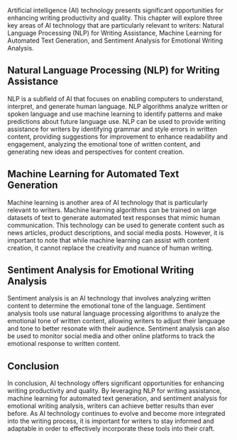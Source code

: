 
Artificial intelligence (AI) technology presents significant opportunities for enhancing writing productivity and quality. This chapter will explore three key areas of AI technology that are particularly relevant to writers: Natural Language Processing (NLP) for Writing Assistance, Machine Learning for Automated Text Generation, and Sentiment Analysis for Emotional Writing Analysis.

Natural Language Processing (NLP) for Writing Assistance
--------------------------------------------------------

NLP is a subfield of AI that focuses on enabling computers to understand, interpret, and generate human language. NLP algorithms analyze written or spoken language and use machine learning to identify patterns and make predictions about future language use. NLP can be used to provide writing assistance for writers by identifying grammar and style errors in written content, providing suggestions for improvement to enhance readability and engagement, analyzing the emotional tone of written content, and generating new ideas and perspectives for content creation.

Machine Learning for Automated Text Generation
----------------------------------------------

Machine learning is another area of AI technology that is particularly relevant to writers. Machine learning algorithms can be trained on large datasets of text to generate automated text responses that mimic human communication. This technology can be used to generate content such as news articles, product descriptions, and social media posts. However, it is important to note that while machine learning can assist with content creation, it cannot replace the creativity and nuance of human writing.

Sentiment Analysis for Emotional Writing Analysis
-------------------------------------------------

Sentiment analysis is an AI technology that involves analyzing written content to determine the emotional tone of the language. Sentiment analysis tools use natural language processing algorithms to analyze the emotional tone of written content, allowing writers to adjust their language and tone to better resonate with their audience. Sentiment analysis can also be used to monitor social media and other online platforms to track the emotional response to written content.

Conclusion
----------

In conclusion, AI technology offers significant opportunities for enhancing writing productivity and quality. By leveraging NLP for writing assistance, machine learning for automated text generation, and sentiment analysis for emotional writing analysis, writers can achieve better results than ever before. As AI technology continues to evolve and become more integrated into the writing process, it is important for writers to stay informed and adaptable in order to effectively incorporate these tools into their craft.

